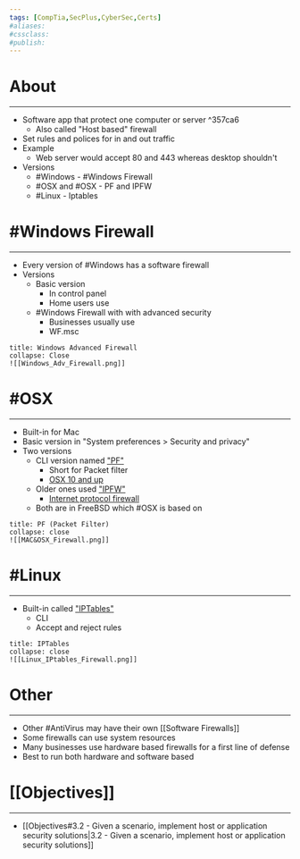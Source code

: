 ```yaml
---
tags: [CompTia,SecPlus,CyberSec,Certs]
#aliases:
#cssclass:
#publish:
---
```


# About
---
- Software app that protect one computer or server ^357ca6
	- Also called "Host based" firewall
- Set rules and polices for in and out traffic
- Example
	- Web server would accept 80 and 443 whereas desktop shouldn't
- Versions
	- #Windows  - #Windows Firewall
	- #OSX and #OSX - PF and IPFW
	- #Linux - Iptables


# #Windows Firewall
---
- Every version of #Windows has a software firewall
- Versions
	- Basic version
		- In control panel
		- Home users use
	- #Windows Firewall with with advanced security
		- Businesses usually use
		- WF.msc

```ad-info
title: Windows Advanced Firewall
collapse: Close
![[Windows_Adv_Firewall.png]]
```


# #OSX
---
- Built-in for Mac
- Basic version in "System preferences > Security and privacy"
- Two versions
	- CLI version named <u>"PF"</u>
		- Short for Packet filter
		- <u>OSX 10 and up</u>
	- Older ones used <u>"IPFW"</u>
		- <u>Internet protocol firewall</u>
	- Both are in FreeBSD which #OSX is based on

```ad-info
title: PF (Packet Filter)
collapse: close
![[MAC&OSX_Firewall.png]]
```

# #Linux
---
- Built-in called <u>"IPTables"</u>
	- CLI
	- Accept and reject rules

```ad-info
title: IPTables
collapse: close
![[Linux_IPtables_Firewall.png]]
```


# Other
---

- Other #AntiVirus  may have their own [[Software Firewalls]]
- Some firewalls can use system resources
- Many businesses use hardware based firewalls for a first line of defense
- Best to run both hardware and software based

# [[Objectives]]
---
- [[Objectives#3.2 - Given a scenario, implement host or application security solutions|3.2 - Given a scenario, implement host or application security solutions]]
